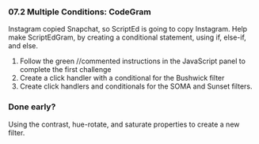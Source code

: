  

### 07.2 Multiple Conditions: CodeGram

Instagram copied Snapchat, so ScriptEd is going to copy Instagram. Help make ScriptEdGram, by creating a conditional statement, using if, else-if, and else.

1. Follow the green //commented instructions in the JavaScript panel to complete the first challenge
2. Create a click handler with a conditional for the Bushwick filter
3. Create click handlers and conditionals for the SOMA and Sunset filters.

### Done early?

Using the contrast, hue-rotate, and saturate properties to create a new filter.